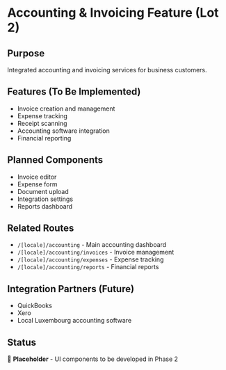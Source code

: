 # Accounting & Invoicing Feature (Lot 2)

## Purpose
Integrated accounting and invoicing services for business customers.

## Features (To Be Implemented)
- Invoice creation and management
- Expense tracking
- Receipt scanning
- Accounting software integration
- Financial reporting

## Planned Components
- Invoice editor
- Expense form
- Document upload
- Integration settings
- Reports dashboard

## Related Routes
- `/[locale]/accounting` - Main accounting dashboard
- `/[locale]/accounting/invoices` - Invoice management
- `/[locale]/accounting/expenses` - Expense tracking
- `/[locale]/accounting/reports` - Financial reports

## Integration Partners (Future)
- QuickBooks
- Xero
- Local Luxembourg accounting software

## Status
🚧 **Placeholder** - UI components to be developed in Phase 2
